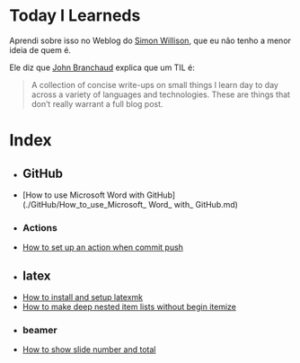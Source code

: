 # Today I Learneds

Aprendi sobre isso no Weblog do [Simon Willison](https://simonwillison.net/2020/Apr/20/self-rewriting-readme/), 
que eu não tenho a menor ideia de quem é.

Ele diz que [John Branchaud](https://github.com/jbranchaud/til) explica que um TIL é:

> A collection of concise write-ups on small things I learn day to day across a variety
> of languages and technologies. These are things that don’t really warrant a full blog post.
# Index
 * ## GitHub
- [How to use Microsoft  Word  with  GitHub](./GitHub/How_to_use_Microsoft_ Word_ with_ GitHub.md)
 * ### Actions
- [How to set up an action when commit push](./GitHub/Actions/How_to_set_up_an_action_when_commit_push.md)
 * ## latex
- [How to install and setup latexmk](./latex/How_to_install_and_setup_latexmk.md)
- [How to make deep nested item lists without begin itemize](./latex/How_to_make_deep_nested_item_lists_without_begin_itemize.md)
 * ### beamer
- [How to show slide number and total](./latex/beamer/How_to_show_slide_number_and_total.md)
